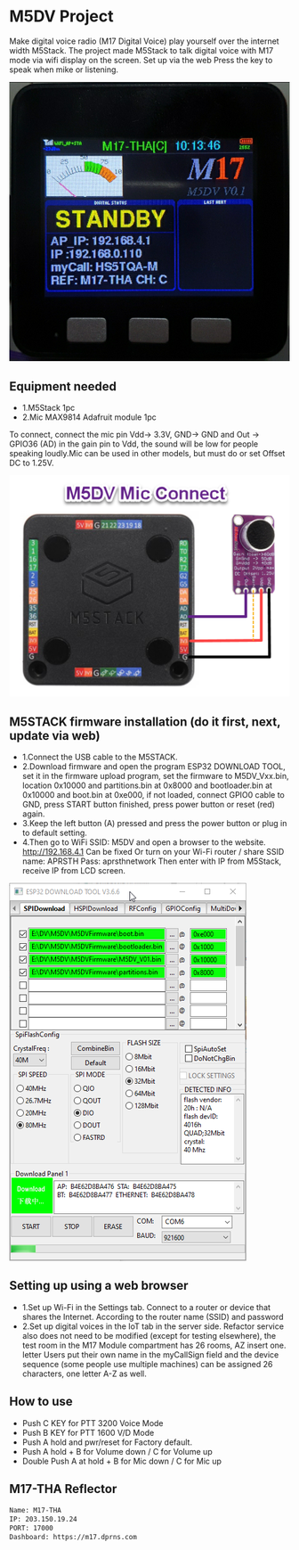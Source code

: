 # M5DV Project
Make digital voice radio (M17 Digital Voice) play yourself over the internet width M5Stack.
The project made M5Stack to talk digital voice with M17 mode via wifi display on the screen. Set up via the web Press the key to speak when mike or listening.

![image](https://github.com/nakhonthai/M5DV/raw/main/img/M5DV_V01.png)

## Equipment needed
- 1.M5Stack 1pc
- 2.Mic MAX9814 Adafruit module 1pc

To connect, connect the mic pin Vdd-> 3.3V, GND-> GND and Out -> GPIO36 (AD) in the gain pin to Vdd, the sound will be low for people speaking loudly.Mic can be used in other models, but must do or set Offset DC to 1.25V.

![image](https://github.com/nakhonthai/M5DV/raw/main/img/M5DVMic.png)

## M5STACK firmware installation (do it first, next, update via web)
- 1.Connect the USB cable to the M5STACK.
- 2.Download firmware and open the program ESP32 DOWNLOAD TOOL, set it in the firmware upload program, set the firmware to M5DV_Vxx.bin, location 0x10000 and partitions.bin at 0x8000 and bootloader.bin at 0x10000 and boot.bin at 0xe000, if not loaded, connect GPIO0 cable to GND, press START button finished, press power button or reset (red) again.
- 3.Keep the left button (A) pressed and press the power button or plug in to default setting.
- 4.Then go to WiFi SSID: M5DV and open a browser to the website. http://192.168.4.1 Can be fixed Or turn on your Wi-Fi router / share SSID name: APRSTH Pass: aprsthnetwork Then enter with IP from M5Stack, receive IP from LCD screen.

![image](https://github.com/nakhonthai/M5DV/raw/main/img/ESP32Tool.png)

## Setting up using a web browser
- 1.Set up Wi-Fi in the Settings tab. Connect to a router or device that shares the Internet. According to the router name (SSID) and password
- 2.Set up digital voices in the IoT tab in the server side. Refactor service also does not need to be modified (except for testing elsewhere), the test room in the M17 Module compartment has 26 rooms, AZ insert one. letter Users put their own name in the myCallSign field and the device sequence (some people use multiple machines) can be assigned 26 characters, one letter A-Z as well.

## How to use
- Push C KEY for PTT 3200 Voice Mode
- Push B KEY for PTT 1600 V/D Mode
- Push A hold and pwr/reset for Factory default.
- Push A hold + B for Volume down / C for Volume up
- Double Push A at hold + B for Mic down / C for Mic up

## M17-THA Reflector
	Name: M17-THA
	IP: 203.150.19.24
	PORT: 17000
	Dashboard: https://m17.dprns.com
